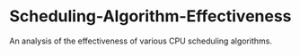 # Scheduling-Algorithm-Effectiveness
An analysis of the effectiveness of various CPU scheduling algorithms.
